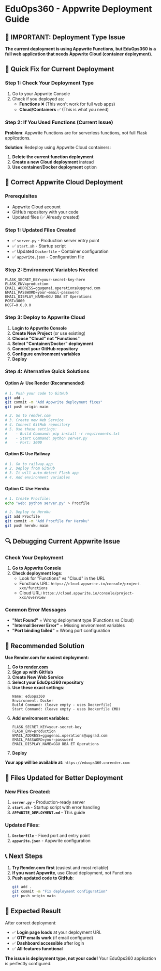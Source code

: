 # EduOps360 - Appwrite Deployment Guide

## 🚨 IMPORTANT: Deployment Type Issue

**The current deployment is using Appwrite Functions, but EduOps360 is a full web application that needs Appwrite Cloud (container deployment).**

## 🔧 Quick Fix for Current Deployment

### Step 1: Check Your Deployment Type
1. Go to your Appwrite Console
2. Check if you deployed as:
   - **Functions** ❌ (This won't work for full web apps)
   - **Cloud/Containers** ✅ (This is what you need)

### Step 2: If You Used Functions (Current Issue)
**Problem**: Appwrite Functions are for serverless functions, not full Flask applications.

**Solution**: Redeploy using Appwrite Cloud containers:

1. **Delete the current function deployment**
2. **Create a new Cloud deployment** instead
3. **Use container/Docker deployment** option

## 🚀 Correct Appwrite Cloud Deployment

### Prerequisites
- Appwrite Cloud account
- GitHub repository with your code
- Updated files (✅ Already created)

### Step 1: Updated Files Created
- ✅ `server.py` - Production server entry point
- ✅ `start.sh` - Startup script
- ✅ Updated `Dockerfile` - Container configuration
- ✅ `appwrite.json` - Configuration file

### Step 2: Environment Variables Needed
```env
FLASK_SECRET_KEY=your-secret-key-here
FLASK_ENV=production
EMAIL_ADDRESS=ggugenai.operations@upgrad.com
EMAIL_PASSWORD=your-email-password
EMAIL_DISPLAY_NAME=GGU DBA ET Operations
PORT=3000
HOST=0.0.0.0
```

### Step 3: Deploy to Appwrite Cloud

1. **Login to Appwrite Console**
2. **Create New Project** (or use existing)
3. **Choose "Cloud" not "Functions"**
4. **Select "Container/Docker" deployment**
5. **Connect your GitHub repository**
6. **Configure environment variables**
7. **Deploy**

### Step 4: Alternative Quick Solutions

#### Option A: Use Render (Recommended)
```bash
# 1. Push your code to GitHub
git add .
git commit -m "Add Appwrite deployment fixes"
git push origin main

# 2. Go to render.com
# 3. Create new Web Service
# 4. Connect GitHub repository
# 5. Use these settings:
#    - Build Command: pip install -r requirements.txt
#    - Start Command: python server.py
#    - Port: 3000
```

#### Option B: Use Railway
```bash
# 1. Go to railway.app
# 2. Deploy from GitHub
# 3. It will auto-detect Flask app
# 4. Add environment variables
```

#### Option C: Use Heroku
```bash
# 1. Create Procfile:
echo "web: python server.py" > Procfile

# 2. Deploy to Heroku
git add Procfile
git commit -m "Add Procfile for Heroku"
git push heroku main
```

## 🔍 Debugging Current Appwrite Issue

### Check Your Deployment
1. **Go to Appwrite Console**
2. **Check deployment logs**:
   - Look for "Functions" vs "Cloud" in the URL
   - Functions URL: `https://cloud.appwrite.io/console/project-xxx/functions`
   - Cloud URL: `https://cloud.appwrite.io/console/project-xxx/overview`

### Common Error Messages
- **"Not Found"** = Wrong deployment type (Functions vs Cloud)
- **"Internal Server Error"** = Missing environment variables
- **"Port binding failed"** = Wrong port configuration

## 🎯 Recommended Solution

**Use Render.com for easiest deployment:**

1. **Go to [render.com](https://render.com)**
2. **Sign up with GitHub**
3. **Create New Web Service**
4. **Select your EduOps360 repository**
5. **Use these exact settings**:
   ```
   Name: eduops360
   Environment: Docker
   Build Command: (leave empty - uses Dockerfile)
   Start Command: (leave empty - uses Dockerfile CMD)
   ```
6. **Add environment variables**:
   ```
   FLASK_SECRET_KEY=your-secret-key
   FLASK_ENV=production
   EMAIL_ADDRESS=ggugenai.operations@upgrad.com
   EMAIL_PASSWORD=your-password
   EMAIL_DISPLAY_NAME=GGU DBA ET Operations
   ```
7. **Deploy**

**Your app will be available at**: `https://eduops360.onrender.com`

## 🔧 Files Updated for Better Deployment

### New Files Created:
1. **`server.py`** - Production-ready server
2. **`start.sh`** - Startup script with error handling
3. **`APPWRITE_DEPLOYMENT.md`** - This guide

### Updated Files:
1. **`Dockerfile`** - Fixed port and entry point
2. **`appwrite.json`** - Appwrite configuration

## 📞 Next Steps

1. **Try Render.com first** (easiest and most reliable)
2. **If you want Appwrite**, use Cloud deployment, not Functions
3. **Push updated code to GitHub**:
   ```bash
   git add .
   git commit -m "Fix deployment configuration"
   git push origin main
   ```

## 🎉 Expected Result

After correct deployment:
- ✅ **Login page loads** at your deployment URL
- ✅ **OTP emails work** (if email configured)
- ✅ **Dashboard accessible** after login
- ✅ **All features functional**

**The issue is deployment type, not your code!** Your EduOps360 application is perfectly configured.
